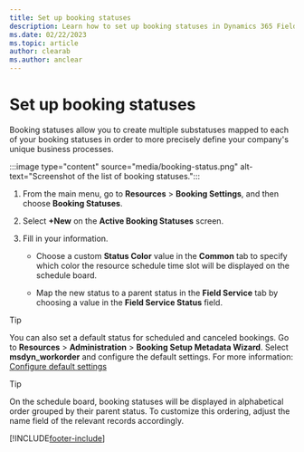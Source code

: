 ```yaml
---
title: Set up booking statuses
description: Learn how to set up booking statuses in Dynamics 365 Field Service.
ms.date: 02/22/2023
ms.topic: article
author: clearab
ms.author: anclear
---
```


# Set up booking statuses

Booking statuses allow you to create multiple substatuses mapped to each of your booking statuses in order to more precisely define your company's unique business processes.

:::image type="content" source="media/booking-status.png" alt-text="Screenshot of the list of booking statuses.":::
  
1. From the main menu, go to **Resources** > **Booking Settings**, and then choose **Booking Statuses**.  
  
2. Select **+New** on the **Active Booking Statuses** screen.  
  
3. Fill in your information.  
  
   - Choose a custom **Status Color** value in the **Common** tab to specify which color the resource schedule time slot will be displayed on the schedule board.  
  
   - Map the new status to a parent status in the **Field Service** tab by choosing a value in the **Field Service Status** field.  
  
> [!TIP]
> You can also set a default status for scheduled and canceled bookings. Go to **Resources** > **Administration** > **Booking Setup Metadata Wizard**. Select **msdyn_workorder** and configure the default settings. For more information: [Configure default settings](../field-service/configure-default-settings.md)

> [!TIP]
> On the schedule board, booking statuses will be displayed in alphabetical order grouped by their parent status. To customize this ordering, adjust the name field of the relevant records accordingly.  
  
[!INCLUDE[footer-include](../includes/footer-banner.md)]
